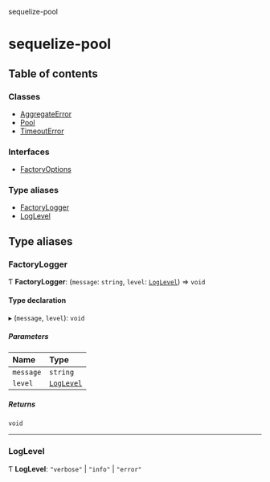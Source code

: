 sequelize-pool

# sequelize-pool

## Table of contents

### Classes

- [AggregateError](classes/AggregateError.md)
- [Pool](classes/Pool.md)
- [TimeoutError](classes/TimeoutError.md)

### Interfaces

- [FactoryOptions](interfaces/FactoryOptions.md)

### Type aliases

- [FactoryLogger](README.md#factorylogger)
- [LogLevel](README.md#loglevel)

## Type aliases

### FactoryLogger

Ƭ **FactoryLogger**: (`message`: `string`, `level`: [`LogLevel`](README.md#loglevel)) => `void`

#### Type declaration

▸ (`message`, `level`): `void`

##### Parameters

| Name | Type |
| :------ | :------ |
| `message` | `string` |
| `level` | [`LogLevel`](README.md#loglevel) |

##### Returns

`void`

___

### LogLevel

Ƭ **LogLevel**: ``"verbose"`` \| ``"info"`` \| ``"error"``
